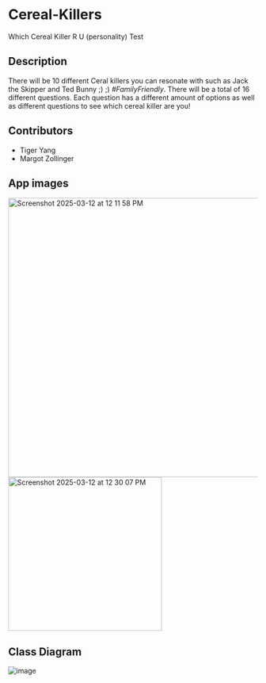# Cereal-Killers
Which Cereal Killer R U (personality) Test

## Description
There will be 10 different Ceral killers you can resonate with such as Jack the Skipper and Ted Bunny ;) ;) *#FamilyFriendly*.
There will be a total of 16 different questions. Each question has a different amount of options as well as different questions to see which cereal killer are you! 

## Contributors 
* Tiger Yang
* Margot Zollinger

## App images 
<img width="563" alt="Screenshot 2025-03-12 at 12 11 58 PM" src="https://github.com/user-attachments/assets/00f5a161-377a-4f47-966d-5b5eb0ea3836" />

<img width="310" alt="Screenshot 2025-03-12 at 12 30 07 PM" src="https://github.com/user-attachments/assets/897ad7bb-1457-430b-b46d-4ece59706cac" />

## Class Diagram
![image](https://github.com/user-attachments/assets/13a24042-9d2a-442f-944c-aac971bd86b5)


